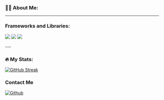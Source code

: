 ### :man_technologist: About Me:

---

### Frameworks and Libraries:

<p>
  <img src="https://img.shields.io/badge/React_Native-20232A?style=for-the-badge&logo=react&logoColor=61DAFB" />
  <img src="https://img.shields.io/badge/React-20232A?style=for-the-badge&logo=react&logoColor=61DAFB" />
  <img src="https://img.shields.io/badge/Bootstrap-563D7C?style=for-the-badge&logo=bootstrap&logoColor=white" />
</p>
---

### :fire: My Stats:

[![GitHub Streak](https://github-readme-streak-stats.herokuapp.com/?user=ttphuongvi&theme=dracula&date_format=d%20F[%20Y])](https://git.io/streak-stats)



### Contact Me

[<img alt="Github" src="https://img.shields.io/badge/GitHub-%2312100E.svg?&style=for-the-badge&logo=Github&logoColor=white" />](https://github.com/ttphuongvi)
